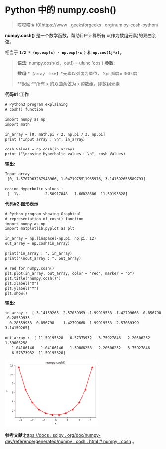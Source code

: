 # Python 中的 numpy.cosh()

> 哎哎哎:# t0]https://www . geeksforgeeks . org/num py-cosh-python/

**numpy.cosh()** 是一个数学函数，帮助用户计算所有 x(作为数组元素)的双曲余弦。

相当于 **`1/2 * (np.exp(x) - np.exp(-x))`** 和 **`np.cos(1j*x)`。**

> **语法:** numpy.cosh(x[，out]) = ufunc 'cos')
> **参数:**
> 
> **数组:***【array _ like】*元素以弧度为单位。
> 2pi 弧度= 360 度
> 
> **返回:**所有 x 的双曲余弦为 x 的数组，即数组元素

**代码#1:工作**

```
# Python3 program explaining
# cosh() function

import numpy as np
import math

in_array = [0, math.pi / 2, np.pi / 3, np.pi]
print ("Input array : \n", in_array)

cosh_Values = np.cosh(in_array)
print ("\ncosine Hyperbolic values : \n", cosh_Values)
```

**输出:**

```
Input array : 
 [0, 1.5707963267948966, 1.0471975511965976, 3.141592653589793]

cosine Hyperbolic values : 
 [  1\.           2.50917848   1.60028686  11.59195328]

```

**代码#2:图形表示**

```
# Python program showing Graphical
# representation of cosh() function
import numpy as np
import matplotlib.pyplot as plt

in_array = np.linspace(-np.pi, np.pi, 12)
out_array = np.cosh(in_array)

print("in_array : ", in_array)
print("\nout_array : ", out_array)

# red for numpy.cosh()
plt.plot(in_array, out_array, color = 'red', marker = "o")
plt.title("numpy.cosh()")
plt.xlabel("X")
plt.ylabel("Y")
plt.show()
```

**输出:**

```
in_array :  [-3.14159265 -2.57039399 -1.99919533 -1.42799666 -0.856798   -0.28559933
  0.28559933  0.856798    1.42799666  1.99919533  2.57039399  3.14159265]

out_array :  [ 11.59195328   6.57373932   3.75927846   2.20506252   1.39006258
   1.04106146   1.04106146   1.39006258   2.20506252   3.75927846
   6.57373932  11.59195328]
```

![](img/7e9e39bc09178079dd410fd4eb35be1b.png)

**参考文献:**[https://docs . scipy . org/doc/numpy-dev/reference/generated/numpy . cosh . html # numpy . cosh](https://docs.scipy.org/doc/numpy-dev/reference/generated/numpy.cosh.html#numpy.cosh)
。